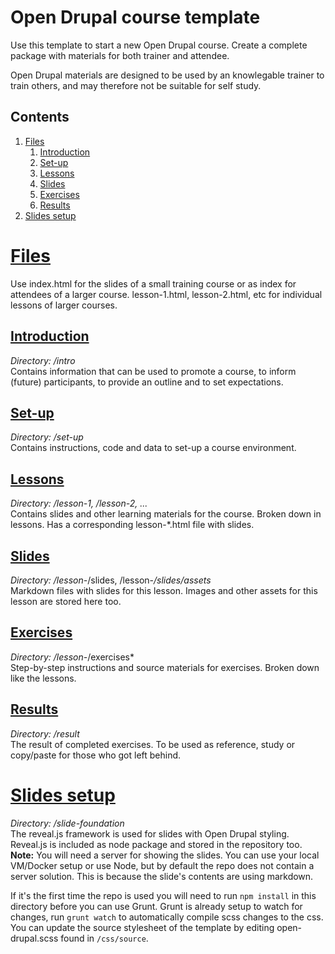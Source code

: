 # Open Drupal course template
Use this template to start a new Open Drupal course. Create a complete package with materials for both trainer and attendee.

Open Drupal materials are designed to be used by an knowlegable trainer to train others, and may therefore not be suitable for self study.

## Contents
1. [Files](#files)
   1. [Introduction](#introduction)
   2. [Set-up](#setup)
   3. [Lessons](#lessons)
   4. [Slides](#slides)
   5. [Exercises](#exercises)
   6. [Results](#results)
2. [Slides setup](#slides-setup)

# <a href="#files">Files</a>
Use index.html for the slides of a small training course or as index for attendees of a larger course. lesson-1.html, lesson-2.html, etc for individual lessons of larger courses.

## <a href="#introduction">Introduction</a>
*Directory: /intro*  
Contains information that can be used to promote a course, to inform (future) participants, to provide an outline and to set expectations.

## <a href="#setup">Set-up</a>
*Directory: /set-up*  
Contains instructions, code and data to set-up a course environment.

## <a href="#lessons">Lessons</a>
*Directory: /lesson-1, /lesson-2, ...*  
Contains slides and other learning materials for the course. Broken down in lessons.
Has a corresponding lesson-*.html file with slides.

## <a href="#slides">Slides</a>
*Directory: /lesson-*/slides, /lesson-*/slides/assets*  
Markdown files with slides for this lesson. Images and other assets for this lesson are stored here too.

## <a href="#exercises">Exercises</a>
*Directory: /lesson-*/exercises*  
Step-by-step instructions and source materials for exercises. Broken down like the lessons.

## <a href="#results">Results</a>
*Directory: /result*  
The result of completed exercises. To be used as reference, study or copy/paste for those who got left behind.

# <a href="#slides-setup">Slides setup</a>
*Directory: /slide-foundation*  
The reveal.js framework is used for slides with Open Drupal styling. Reveal.js is included as node package and stored in the repository too.  
**Note:** You will need a server for showing the slides. You can use your local VM/Docker setup or use Node, but by default the repo does not contain a server solution. This is because the slide's contents are using markdown.

If it's the first time the repo is used you will need to run `npm install` in this directory before you can use Grunt. Grunt is already setup to watch for changes, run `grunt watch` to automatically compile scss changes to the css. You can update the source stylesheet of the template by editing open-drupal.scss found in `/css/source`.
